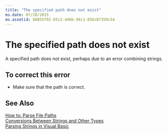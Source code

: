 ```yaml
---
title: "The specified path does not exist"
ms.date: 07/20/2015
ms.assetid: b0855f92-03c2-446b-94c1-856c87359c54
---
```

# The specified path does not exist
A specified path does not exist, perhaps due to an error combining strings.  
  
## To correct this error  
  
- Make sure that the path is correct.  
  
## See Also  
 [How to: Parse File Paths](../../visual-basic/developing-apps/programming/drives-directories-files/how-to-parse-file-paths.md)  
 [Conversions Between Strings and Other Types](../../visual-basic/programming-guide/language-features/data-types/conversions-between-strings-and-other-types.md)  
 [Parsing Strings in Visual Basic](http://msdn.microsoft.com/library/927a4b26-5388-458c-85d8-aaf0851457e3)
